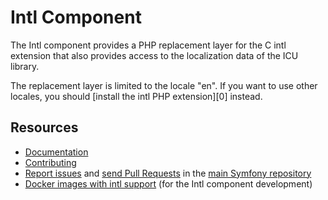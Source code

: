 Intl Component
=============

The Intl component provides a PHP replacement layer for the C intl extension
that also provides access to the localization data of the ICU library.

The replacement layer is limited to the locale "en". If you want to use other
locales, you should [install the intl PHP extension][0] instead.

Resources
---------

  * [Documentation](https://symfony.com/doc/current/components/intl.html)
  * [Contributing](https://symfony.com/doc/current/contributing/index.html)
  * [Report issues](https://github.com/symfony/symfony/issues) and
    [send Pull Requests](https://github.com/symfony/symfony/pulls)
    in the [main Symfony repository](https://github.com/symfony/symfony)
  * [Docker images with intl support](https://hub.docker.com/r/jakzal/php-intl)
    (for the Intl component development)
